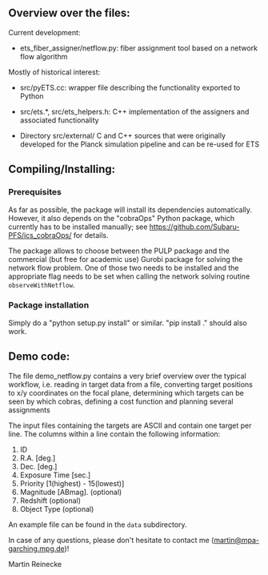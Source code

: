 ## Overview over the files:

Current development:

- ets_fiber_assigner/netflow.py:
  fiber assignment tool based on a network flow algorithm


Mostly of historical interest:

- src/pyETS.cc:
  wrapper file describing the functionality exported to Python

- src/ets.*, src/ets_helpers.h:
  C++ implementation of the assigners and associated functionality

- Directory src/external/
  C and C++ sources that were originally developed for the Planck simulation
  pipeline and can be re-used for ETS

## Compiling/Installing:

### Prerequisites

As far as possible, the package will install its dependencies automatically.
However, it also depends on the "cobraOps" Python package, which currently
has to be installed manually; see https://github.com/Subaru-PFS/ics_cobraOps/
for details.

The package allows to choose between the PULP package and the commercial
(but free for academic use) Gurobi package for solving the network flow
problem. One of those two needs to be installed and the appropriate flag needs
to be set when calling the network solving routine `observeWithNetflow`.

### Package installation

Simply do a "python setup.py install" or similar. "pip install ." should also
work.


## Demo code:

The file demo_netflow.py contains a very brief overview over the typical
workflow, i.e. reading in target data from a file, converting target positions
to x/y coordinates on the focal plane, determining which targets can be seen by
which cobras, defining a cost function and planning several assignments

The input files containing the targets are ASCII and contain one target per
line. The columns within a line contain the following information:

 1. ID
 2. R.A. [deg.]
 3. Dec. [deg.]
 4. Exposure Time [sec.]
 5. Priority [1(highest) - 15(lowest)]
 6. Magnitude [ABmag]. (optional)
 7. Redshift (optional)
 8. Object Type (optional)

An example file can be found in the `data` subdirectory.

In case of any questions, please don't hesitate to contact me
(martin@mpa-garching.mpg.de)!

Martin Reinecke

